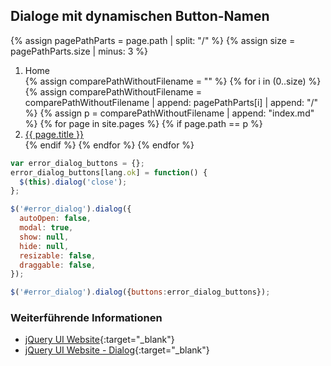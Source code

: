## Dialoge mit dynamischen Button-Namen

{% assign pagePathParts = page.path | split: "/" %}
{% assign size = pagePathParts.size | minus: 3 %}

<nav aria-label="breadcrumb">
  <ol class="breadcrumb">
    <li class="breadcrumb-item" href="{{ "/" | relative_url }}">Home</li>
{% assign comparePathWithoutFilename = "" %}
{% for i in (0..size) %}
  {% assign comparePathWithoutFilename = comparePathWithoutFilename | append: pagePathParts[i] | append: "/" %}
  {% assign p = comparePathWithoutFilename | append: "index.md" %}
  {% for page in site.pages %}
    {% if page.path == p %}
      <li class="breadcrumb-item"><a href="{{ page.path }}">{{ page.title }}</a></li>
    {% endif %}
  {% endfor %}
{% endfor %}
  </ol>
</nav>


```javascript
var error_dialog_buttons = {};
error_dialog_buttons[lang.ok] = function() {
  $(this).dialog('close');
};

$('#error_dialog').dialog({
  autoOpen: false,
  modal: true,
  show: null,
  hide: null,
  resizable: false,
  draggable: false,
});

$('#error_dialog').dialog({buttons:error_dialog_buttons});
```

### Weiterführende Informationen

- [jQuery UI Website](https://jqueryui.com/){:target="_blank"}
- [jQuery UI Website - Dialog](https://jqueryui.com/dialog/){:target="_blank"}
